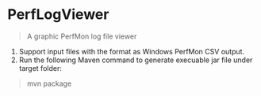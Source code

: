 PerfLogViewer
=============

>A graphic PerfMon log file viewer

1. Support input files with the format as Windows PerfMon CSV output. 
2. Run the following Maven command to generate execuable jar file under target folder:
>mvn package